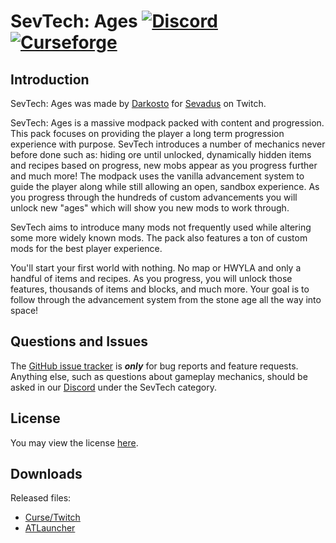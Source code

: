 # SevTech: Ages [![Discord][discordImg]][discordLink] [![Curseforge][curseImg]][curseLink]

## Introduction
SevTech: Ages was made by [Darkosto](https://www.twitch.tv/darkosto) for [Sevadus](https://www.twitch.tv/sevadus) on Twitch.

SevTech: Ages is a massive modpack packed with content and progression. This pack focuses on providing the player a long term progression experience with purpose. SevTech introduces a number of mechanics never before done such as: hiding ore until unlocked, dynamically hidden items and recipes based on progress, new mobs appear as you progress further and much more! The modpack uses the vanilla advancement system to guide the player along while still allowing an open, sandbox experience. As you progress through the hundreds of custom advancements you will unlock new "ages" which will show you new mods to work through. 

SevTech aims to introduce many mods not frequently used while altering some more widely known mods. The pack also features a ton of custom mods for the best player experience. 

You'll start your first world with nothing. No map or HWYLA and only a handful of items and recipes. As you progress, you will unlock those features, thousands of items and blocks, and much more. Your goal is to follow through the advancement system from the stone age all the way into space!

## Questions and Issues

The [GitHub issue tracker](https://github.com/DarkPacks/SevTech-Ages/issues) is ***only*** for bug reports and feature requests. Anything else, such as questions about gameplay mechanics, should be asked in our [Discord][discordLink] under the SevTech category.

## License
You may view the license [here](./LICENSE).

## Downloads
Released files: 
- [Curse/Twitch][curseLink]
- [ATLauncher](https://www.atlauncher.com/pack/SevTechAges)

[discordImg]: https://img.shields.io/discord/329440410839678986.svg?logo=discord&logoWidth=18&colorB=7289DA

[discordLink]: https://discord.gg/darkosto

[curseImg]: http://cf.way2muchnoise.eu/268208.svg

[curseLink]: https://minecraft.curseforge.com/projects/sevtech-ages
